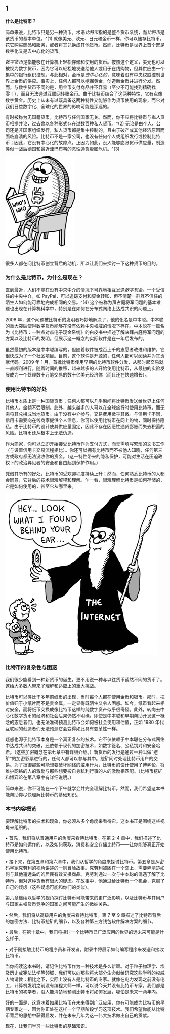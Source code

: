 ## **1**

**什么是比特币？**

简单来说，比特币只是另一种货币。术语*比特币*指的是整个货币系统，而*比特币*是该货币的基本单位。^(1) 就像美元、欧元、日元和金币一样，你可以储存比特币，花它购买商品和服务，或者将其兑换成其他货币。然而，比特币是世界上首个既是数字化又是去中心化的货币。

*数字货币*是指能够在计算机上轻松存储和使用的货币。按照这个定义，美元也可以被视为数字货币，因为它可以轻松地发送给他人或用于在线购物，但其供应由一个集中的银行组织控制。与此相对，金币是*去中心化的*，意味着没有中央权威控制世界上金币的供应。事实上，任何人都可以挖掘黄金，创造新金币并进行分发。然而，与数字货币不同的是，用金币支付商品并不容易（至少不可能找到精确找零！），而且无法通过互联网转账金币。由于比特币结合了这两种特性，它有点像数字黄金。历史上从未有过既具备这两种特性又能够作为货币使用的现象，而它对我们日益数字化、全球化的世界的影响可能是深远的。

有时被称为无国籍货币，比特币与任何国家无关。然而，你不应将比特币与*私人*货币相提并论，过去曾以各种形式存在过数百种私人货币。^(2) 无论是由个人、公司还是非国家组织发行，私人货币都是集中控制的，且由于破产或其他经济原因而面临崩溃的风险。比特币不是一家公司，也没有任何个人或组织发行或控制比特币；因此，它没有中心化的故障点。正因为如此，没人能够膨胀货币供应量，制造类似一战后德国和最近津巴布韦的恶性通货膨胀危机。^(3)

![image](img/f0002-01.jpg)

很多人都在问比特币创立背后的动机，所以让我们来探讨一下这种货币的目的。

### **为什么是比特币，为什么是现在？**

直到最近，人们不能在没有中央中介的情况下可靠地相互发送*数字现金*。一个受信任的中央中介，如 PayPal，可以追踪支付和资金转账，但不清楚一群互不信任的陌生人如何能可靠地完成相同的交易。^(4) 这个被称为拜占庭将军问题的基本难题也出现在计算机科学中，特别是在如何在分布式网络上达成共识的问题上。

2008 年，这个问题被比特币的发明者巧妙地解决了，他的化名是中本聪。中本聪的重大突破使得数字货币能够在没有依赖中央权威的情况下存在。中本聪在一篇名为《比特币：一种点对点电子现金系统》的白皮书中描述了解决拜占庭将军问题的方案以及比特币的发明。但展示这一概念的实际软件是在一年后发布的。

虽然最初的版本是中本聪编写的，但随着软件被成百上千的志愿者改进和维护，它很快成为了一个社区项目。目前，这个软件是开源的，任何人都可以阅读并为其贡献代码。2009 年 1 月，首批比特币使用早期的比特币软件分发，从那时起交易就一直顺利进行。随着时间的推移，越来越多的人开始使用比特币，从最初的实验发展成为一个处理数十万笔交易的数十亿美元经济体（而且还在快速增长）。

### **使用比特币的好处**

比特币本质上是一种国际货币；任何人都可以几乎瞬间将比特币发送给世界上任何其他人，金额不受限制。此外，越来越多的人可以在全球旅行时使用比特币，而无需将其兑换成当地货币。由于没有中介参与，交易费用微乎其微。与信用卡不同，信用卡需要向在线商家提供个人信息，你可以使用比特币在网上购物，同时保持隐私。由于比特币的设计使其供应量固定，因此不存在因恶性通货膨胀而失去积蓄的风险。比特币还从根本上无法伪造。

作为商家，你可以立即开始接受比特币作为支付方式，而无需填写繁琐的文书工作（与设置信用卡交易流程相比）。你还可以拥有比特币而不被他人知晓，任何第三方或政府都无法没收你的资金。（这一特性带来的隐私保护，可能对生活在压迫政权下的政治异见者的安全和自由起到保护作用。）

凭借其所有的好处，比特币的受欢迎程度持续上升；然而，任何熟悉比特币的人都会同意，它背后的技术很难解释和理解。乍一看，很难理解比特币是如何存储的，它是如何使用的，甚至它从哪里来。

![image](img/f0004-01.jpg)

### **比特币的复杂性与困惑**

我们很少能看到一种新货币的诞生，更不用说一种与以往货币截然不同的货币了。这给大多数人带来了理解和适应上的重大挑战。

比特币可以类比于多年前纸币的出现，当时每个人都在使用金币和银币。那时，把价值归于小纸片而不是贵金属，一定显得既陌生又令人困惑。如今，纸币看起来相对安全，而将纸币交换成像比特币这样的纯数字资产似乎很奇怪。此外，转向去中心化数字货币的经济和社会后果仍然不明确。即使是中本聪和早期帮助开发这一概念的志愿者们，也无法准确预测比特币会如何被社会使用和估值，正如 1980 年代互联网的创造者们无法预测它会变得如此具有变革性一样。

疑惑也源于比特币本身是一个真正复杂的技术。它不仅依赖于中本聪在分布式网络中达成共识的突破，还依赖于现代的加密技术，如数字签名、公私钥对和安全哈希。（这些加密概念在第七章中有详细介绍。）新货币的发行是通过一种叫做“挖矿”的加密彩票进行的，任何人都可以参与其中。挖矿同时处理比特币用户的交易。为了抵御那些可能想要破坏网络的滥用行为，比特币的设计使用了博弈论，将维护网络的人的激励与那些想要按自身私利行事的人的激励相匹配。（比特币挖矿和博弈论在第八章中有详细说明。）

简单来说，你不可能在一个下午就学会并完全理解比特币。然而，我们希望这本书能帮助你尽快理解比特币的基础知识。

### **本书内容概览**

要理解比特币的技术和现象，你必须从多个角度来看待它。这本书正是围绕这些视角来组织的。

• 首先，我们将从普通用户的角度来看待比特币。在第 2-4 章中，我们描述了比特币是如何运作的，以及如何获取、消费和安全存储比特币——让你能够真正开始使用比特币。

• 接下来，在第五章和第六章中，我们从哲学的角度来探讨比特币。第五章是从密码学家克劳利的视角讲述的一则冒险故事。克劳利被困在一个岛上，需要弄清楚如何与其他遥远岛屿的居民有效交换商品。克劳利通过一次与中本聪的偶遇了解了比特币，但对这种货币有很大的疑虑。在故事中，他通过给比特币一个机会，克服了自己的疑虑（这些疑虑可能和你们的类似）。

第六章继续以哲学的视角探讨比特币可能带来的更广泛影响，以及比特币与其用户与国家主权货币竞争的国家之间可能产生的微妙关系。

• 然后，我们将从高级用户的角度来看待比特币。第 7 至 9 章描述了比特币背后的加密方法、比特币挖矿的细节，以及各种第三方钱包软件解决方案的细节。

• 最后，在第十章中，我们将探讨一个比特币已广泛应用的世界的远未来可能是什么样子。

• 对于刚接触比特币的程序员和开发者，附录中将展示如何编写程序来发送和接收比特币。

当你阅读这本书时，请记住比特币作为一种技术是多么新颖。对于粒子物理学、埃及历史或宪法法学等领域，我们可以向那些将大部分生命献给研究这些学科的权威人物请教；相比之下，实际上没有人是比特币的专家。就像在电力发现之前没有电工，计算机发明之前没有编程大师一样，可以说今天并没有比特币专家。我们都是比特币的初学者，没人能清楚地预测比特币将如何发展，哪怕是未来一两年内。

好的一面是，这意味着如果比特币在未来得到广泛应用，你有可能成为比特币的早期专家之一，因为你正处在这样一个早期阶段学习这项技术。我们希望你能从比特币背后的思想中获得启发，并在未来几年为这一伟大技术做出自己的贡献。

现在，让我们学习一些比特币的基础知识。
